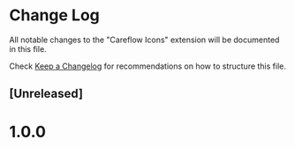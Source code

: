 # Change Log

All notable changes to the "Careflow Icons" extension will be documented in this file.

Check [Keep a Changelog](http://keepachangelog.com/) for recommendations on how to structure this file.

## [Unreleased]

# 1.0.0